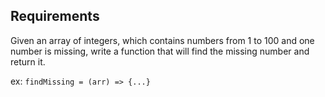 ## Requirements
Given an array of integers, which contains numbers from 1 to 100 and one number is missing, write a function that will find the missing number and return it.

ex: `findMissing = (arr) => {...}`